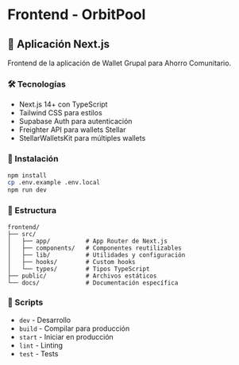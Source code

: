 # Frontend - OrbitPool

## 📱 Aplicación Next.js

Frontend de la aplicación de Wallet Grupal para Ahorro Comunitario.

### 🛠️ Tecnologías

- Next.js 14+ con TypeScript
- Tailwind CSS para estilos
- Supabase Auth para autenticación
- Freighter API para wallets Stellar
- StellarWalletsKit para múltiples wallets

### 🚀 Instalación

```bash
npm install
cp .env.example .env.local
npm run dev
```

### 📁 Estructura

```
frontend/
├── src/
│   ├── app/          # App Router de Next.js
│   ├── components/   # Componentes reutilizables
│   ├── lib/          # Utilidades y configuración
│   ├── hooks/        # Custom hooks
│   └── types/        # Tipos TypeScript
├── public/           # Archivos estáticos
└── docs/             # Documentación específica
```

### 🔧 Scripts

- `dev` - Desarrollo
- `build` - Compilar para producción
- `start` - Iniciar en producción
- `lint` - Linting
- `test` - Tests
